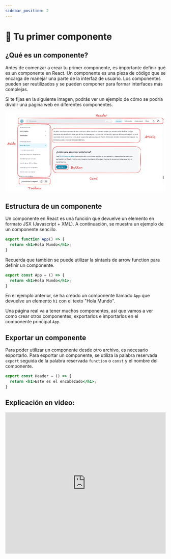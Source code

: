 ```yaml
---
sidebar_position: 2
---
```


# 🐣 Tu primer componente

## ¿Qué es un componente?

Antes de comenzar a crear tu primer componente, es importante definir 
qué es un componente en React. Un componente es una pieza de código
que se encarga de manejar una parte de la interfaz de usuario.
Los componentes pueden ser reutilizados y se pueden componer para formar
interfaces más complejas.

Si te fijas en la siguiente imagen, podrás ver un ejemplo de cómo se
podría dividir una página web en diferentes componentes.

![Componentes](./img/components.png)

## Estructura de un componente

Un componente en React es una función que devuelve un elemento en formato JSX (Javascript + XML). A continuación, se muestra un ejemplo de un componente sencillo.

```jsx
export function App() => {
  return <h1>Hola Mundo</h1>;
}
```

Recuerda que también se puede utilizar la sintaxis de arrow function para definir un componente.

```jsx
export const App = () => {
  return <h1>Hola Mundo</h1>;
}
```

En el ejemplo anterior, se ha creado un componente llamado `App` que devuelve un elemento `h1` con el texto "Hola Mundo".

Una página real va a tener muchos componentes, asi que vamos a ver como crear otros componentes, exportarlos e importarlos en el componente principal `App`.

## Exportar un componente

Para poder utilizar un componente desde otro archivo, es necesario exportarlo. Para exportar un componente, se utiliza la palabra reservada `export` seguida de la palabra reservada `function` o `const` y el nombre del componente.

```jsx
export const Header = () => {
  return <h1>Este es el encabezado</h1>;
}
```

## Explicación en video:

<iframe width="100%" height="444" src="https://www.youtube.com/embed/L85yZjdXMfM?si=Ly0Mn6veT0GubG1c" title="YouTube video player" frameborder="0" allow="accelerometer; autoplay; clipboard-write; encrypted-media; gyroscope; picture-in-picture; web-share" allowfullscreen></iframe>